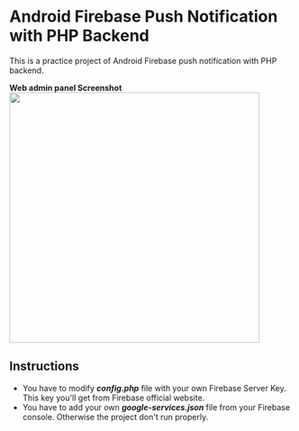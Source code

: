 # Android Firebase Push Notification with PHP Backend

This is a practice project of Android Firebase push notification with PHP backend.

**Web admin panel Screenshot**<br>
<img src="https://prnt.sc/UHRFy5Ousk3j" height="444" />

## Instructions
- You have to modify ***config.php*** file with your own Firebase Server Key. This key you'll get from Firebase official website.
- You have to add your own ***google-services.json*** file from your Firebase console. Otherwise the project don't run properly.


